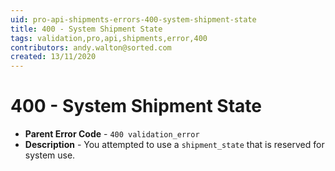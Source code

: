 ```yaml
---
uid: pro-api-shipments-errors-400-system-shipment-state
title: 400 - System Shipment State
tags: validation,pro,api,shipments,error,400
contributors: andy.walton@sorted.com
created: 13/11/2020
---
```

# 400 - System Shipment State

* **Parent Error Code** - `400 validation_error`
* **Description** - You attempted to use a `shipment_state` that is reserved for system use.
